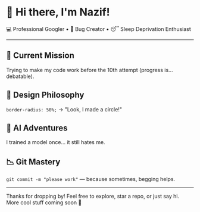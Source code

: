 # 👋 Hi there, I'm Nazif!

💻 Professional Googler • 🐛 Bug Creator • 😴 Sleep Deprivation Enthusiast

---

## 🚀 Current Mission  
Trying to make my code work before the 10th attempt (progress is… debatable).

## 🎨 Design Philosophy  
`border-radius: 50%;` → "Look, I made a circle!"

## 🤖 AI Adventures  
I trained a model once... it still hates me.

## 📉 Git Mastery  
`git commit -m "please work"` — because sometimes, begging helps.

---

Thanks for dropping by! Feel free to explore, star a repo, or just say hi.  
More cool stuff coming soon 🌱
